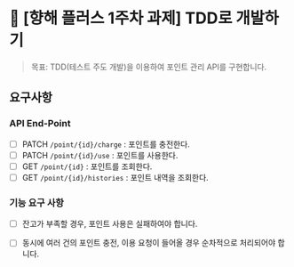 # 🌱 [향해 플러스 1주차 과제] TDD로 개발하기
> 목표: TDD(테스트 주도 개발)을 이용하여 포인트 관리 API를 구현합니다.

## 요구사항
### API End-Point
- [ ] PATCH  `/point/{id}/charge` : 포인트를 충전한다.   
- [ ] PATCH `/point/{id}/use` : 포인트를 사용한다.   
- [ ] GET `/point/{id}` : 포인트를 조회한다.   
- [ ] GET `/point/{id}/histories` : 포인트 내역을 조회한다.

### 기능 요구 사항
- [ ] 잔고가 부족할 경우, 포인트 사용은 실패하여야 합니다.
- [ ] 동시에 여러 건의 포인트 충전, 이용 요청이 들어올 경우 순차적으로 처리되어야 합니다.

